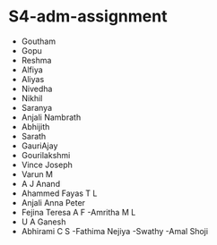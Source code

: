 # S4-adm-assignment
- Goutham
- Gopu
- Reshma
- Alfiya
- Aliyas
- Nivedha
- Nikhil
- Saranya
- Anjali Nambrath
- Abhijith 
- Sarath
- GauriAjay
- Gourilakshmi
- Vince Joseph
- Varun M
- A J Anand
- Ahammed Fayas T L
- Anjali Anna Peter
- Fejina Teresa A F
-Amritha M L
- U A Ganesh
- Abhirami C S
-Fathima Nejiya
-Swathy
-Amal Shoji
